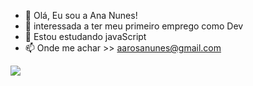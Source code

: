 - 👋 Olá, Eu sou a Ana Nunes!
- 👀 interessada a ter meu primeiro emprego como Dev
- 🌱 Estou estudando javaScript
- 📫 Onde me achar >> aarosanunes@gmail.com


<picture>
  <source
    srcset="https://github-readme-stats.vercel.app/api?username=aarosanunes&show_icons=true&theme=dracula"
    media="(prefers-color-scheme:dracula)"
  />
  <source
    srcset="https://github-readme-stats.vercel.app/api?username=aarosanunes&show_icons=true"
    media="(prefers-color-scheme: dracula), (prefers-color-scheme: no-preference)"
  />
  <img src="https://github-readme-stats.vercel.app/api?username=aarosanunes&show_icons=true" />
</picture>
